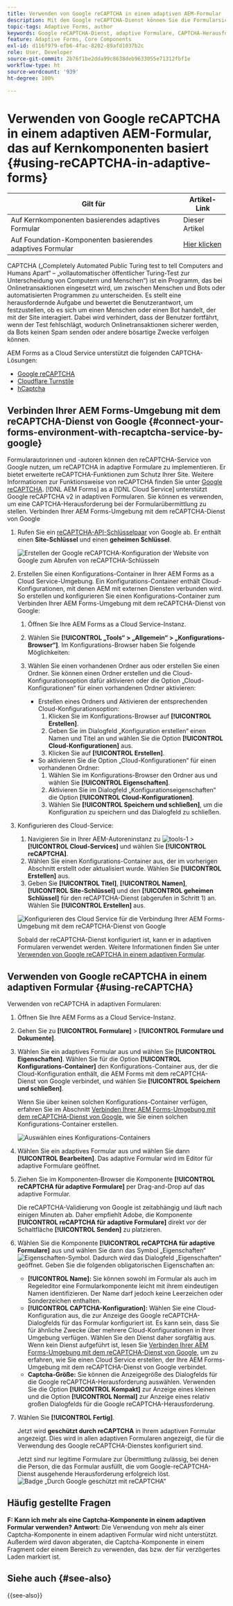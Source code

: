 ```yaml
---
title: Verwenden von Google reCAPTCHA in einem adaptiven AEM-Formular
description: Mit dem Google reCAPTCHA-Dienst können Sie die Formularsicherheit verbessern. Schrittweise Anleitung enthalten!
topic-tags: Adaptive Forms, author
keywords: Google reCAPTCHA-Dienst, adaptive Formulare, CAPTCHA-Herausforderung, Bot-Prävention, Kernkomponenten, Formularübermittlungssicherheit, Spam-Prävention für Formulare
feature: Adaptive Forms, Core Components
exl-id: d116f979-efb6-4fac-8202-89afd1037b2c
role: User, Developer
source-git-commit: 2b76f1be2dda99c8638deb9633055e71312fbf1e
workflow-type: ht
source-wordcount: '939'
ht-degree: 100%

---
```


# Verwenden von Google reCAPTCHA in einem adaptiven AEM-Formular, das auf Kernkomponenten basiert {#using-reCAPTCHA-in-adaptive-forms}

| Gilt für | Artikel-Link |
| -------- | ---------------------------- |
| Auf Kernkomponenten basierendes adaptives Formular | Dieser Artikel |
| Auf Foundation-Komponenten basierendes adaptives Formular | [Hier klicken](/help/forms/captcha-adaptive-forms.md) |

CAPTCHA („Completely Automated Public Turing test to tell Computers and Humans Apart“ – „vollautomatischer öffentlicher Turing-Test zur Unterscheidung von Computern und Menschen“) ist ein Programm, das bei Onlinetransaktionen eingesetzt wird, um zwischen Menschen und Bots oder automatisierten Programmen zu unterscheiden. Es stellt eine herausfordernde Aufgabe und bewertet die Benutzerantwort, um festzustellen, ob es sich um einen Menschen oder einen Bot handelt, der mit der Site interagiert. Dabei wird verhindert, dass der Benutzer fortfährt, wenn der Test fehlschlägt, wodurch Onlinetransaktionen sicherer werden, da Bots keinen Spam senden oder andere bösartige Zwecke verfolgen können.

AEM Forms as a Cloud Service unterstützt die folgenden CAPTCHA-Lösungen:

* [Google reCAPTCHA](#connect-your-aem-forms-environment-with-recaptcha-service-by-google)
* [Cloudflare Turnstile](/help/forms/integrate-adaptive-forms-turnstile-core-components.md)
* [hCaptcha](/help/forms/integrate-adaptive-forms-hcaptcha-core-components.md)


## Verbinden Ihrer AEM Forms-Umgebung mit dem reCAPTCHA-Dienst von Google {#connect-your-forms-environment-with-recaptcha-service-by-google}

Formularautorinnen und -autoren können den reCAPTCHA-Service von Google nutzen, um reCAPTCHA in adaptive Formulare zu implementieren. Er bietet erweiterte reCAPTCHA-Funktionen zum Schutz Ihrer Site. Weitere Informationen zur Funktionsweise von reCAPTCHA finden Sie unter [Google reCAPTCHA](https://developers.google.com/recaptcha/). [!DNL AEM Forms] as a [!DNL Cloud Service] unterstützt Google reCAPTCHA v2 in adaptiven Formularen. Sie können es verwenden, um eine CAPTCHA-Herausforderung bei der Formularübermittlung zu stellen. Verbinden Ihrer AEM Forms-Umgebung mit dem reCAPTCHA-Dienst von Google

1. Rufen Sie ein [reCAPTCHA-API-Schlüsselpaar](https://www.google.com/recaptcha/admin) von Google ab. Er enthält einen **Site-Schlüssel** und einen **geheimen Schlüssel**.

   ![Erstellen der Google reCAPTCHA-Konfiguration der Website von Google zum Abrufen von reCAPTCHA-Schlüsseln](/help/forms/assets/google-captcha.gif)
1. Erstellen Sie einen Konfigurations-Container in Ihrer AEM Forms as a Cloud Service-Umgebung. Ein Konfigurations-Container enthält Cloud-Konfigurationen, mit denen AEM mit externen Diensten verbunden wird. So erstellen und konfigurieren Sie einen Konfigurations-Container zum Verbinden Ihrer AEM Forms-Umgebung mit dem reCAPTCHA-Dienst von Google:
   1. Öffnen Sie Ihre AEM Forms as a Cloud Service-Instanz.
   1. Wählen Sie **[!UICONTROL „Tools“ > „Allgemein“ > „Konfigurations-Browser“]**. Im Konfigurations-Browser haben Sie folgende Möglichkeiten:
   1. Wählen Sie einen vorhandenen Ordner aus oder erstellen Sie einen Ordner. Sie können einen Ordner erstellen und die Cloud-Konfigurationsoption dafür aktivieren oder die Option „Cloud-Konfigurationen“ für einen vorhandenen Ordner aktivieren:

      * Erstellen eines Ordners und Aktivieren der entsprechenden Cloud-Konfigurationsoption:
         1. Klicken Sie im Konfigurations-Browser auf **[!UICONTROL Erstellen]**.
         1. Geben Sie im Dialogfeld „Konfiguration erstellen“ einen Namen und Titel an und wählen Sie die Option **[!UICONTROL Cloud-Konfigurationen]** aus.
         1. Klicken Sie auf **[!UICONTROL Erstellen]**.
      * So aktivieren Sie die Option „Cloud-Konfigurationen“ für einen vorhandenen Ordner:
         1. Wählen Sie im Konfigurations-Browser den Ordner aus und wählen Sie **[!UICONTROL Eigenschaften]**.
         1. Aktivieren Sie im Dialogfeld „Konfigurationseigenschaften“ die Option **[!UICONTROL Cloud-Konfigurationen]**.
         1. Wählen Sie **[!UICONTROL Speichern und schließen]**, um die Konfiguration zu speichern und das Dialogfeld zu schließen.

1. Konfigurieren des Cloud-Service:
   1. Navigieren Sie in Ihrer AEM-Autoreninstanz zu ![tools-1](assets/tools-1.png) > **[!UICONTROL Cloud-Services]** und wählen Sie **[!UICONTROL reCAPTCHA]**.
   1. Wählen Sie einen Konfigurations-Container aus, der im vorherigen Abschnitt erstellt oder aktualisiert wurde. Wählen Sie **[!UICONTROL Erstellen]** aus.
   1. Geben Sie **[!UICONTROL Titel]**, **[!UICONTROL Namen]**, **[!UICONTROL Site-Schlüssel]** und den **[!UICONTROL geheimen Schlüssel]** für den reCAPTCHA-Dienst (abgerufen in Schritt 1) an. Wählen Sie **[!UICONTROL Erstellen]** aus.

   ![Konfigurieren des Cloud Service für die Verbindung Ihrer AEM Forms-Umgebung mit dem reCAPTCHA-Dienst von Google](/help/forms/assets/captcha-configuration.gif)

   Sobald der reCAPTCHA-Dienst konfiguriert ist, kann er in adaptiven Formularen verwendet werden. Weitere Informationen finden Sie unter [Verwenden von Google reCAPTCHA in einem adaptiven Formular](#using-reCAPTCHA).

## Verwenden von Google reCAPTCHA in einem adaptiven Formular {#using-reCAPTCHA}

Verwenden von reCAPTCHA in adaptiven Formularen:

1. Öffnen Sie Ihre AEM Forms as a Cloud Service-Instanz.
1. Gehen Sie zu **[!UICONTROL Formulare]** > **[!UICONTROL Formulare und Dokumente]**.
1. Wählen Sie ein adaptives Formular aus und wählen Sie **[!UICONTROL Eigenschaften]**. Wählen Sie für die Option **[!UICONTROL Konfigurations-Container]** den Konfigurations-Container aus, der die Cloud-Konfiguration enthält, die AEM Forms mit dem reCAPTCHA-Dienst von Google verbindet, und wählen Sie **[!UICONTROL Speichern und schließen]**.

   Wenn Sie über keinen solchen Konfigurations-Container verfügen, erfahren Sie im Abschnitt [Verbinden Ihrer AEM Forms-Umgebung mit dem reCAPTCHA-Dienst von Google](#connect-your-forms-environment-with-recaptcha-service-by-google), wie Sie einen solchen Konfigurations-Container erstellen.

   ![Auswählen eines Konfigurations-Containers](/help/forms/assets/captcha-properties.png)

1. Wählen Sie ein adaptives Formular aus und wählen Sie dann **[!UICONTROL Bearbeiten]**. Das adaptive Formular wird im Editor für adaptive Formulare geöffnet.
1. Ziehen Sie im Komponenten-Browser die Komponente **[!UICONTROL reCAPTCHA für adaptive Formulare]** per Drag-and-Drop auf das adaptive Formular.

   Die reCAPTCHA-Validierung von Google ist zeitabhängig und läuft nach einigen Minuten ab. Daher empfiehlt Adobe, die Komponente **[!UICONTROL reCAPTCHA für adaptive Formulare]** direkt vor der Schaltfläche **[!UICONTROL Senden]** zu platzieren.

1. Wählen Sie die Komponente **[!UICONTROL reCAPTCHA für adaptive Formulare]** aus und wählen Sie dann das Symbol „Eigenschaften“ ![Eigenschaften-Symbol](assets/configure-icon.svg). Dadurch wird das Dialogfeld „Eigenschaften“ geöffnet. Geben Sie die folgenden obligatorischen Eigenschaften an:
   * **[!UICONTROL Name]:** Sie können sowohl im Formular als auch im Regeleditor eine Formularkomponente leicht mit ihrem eindeutigen Namen identifizieren. Der Name darf jedoch keine Leerzeichen oder Sonderzeichen enthalten.
   * **[!UICONTROL CAPTCHA-Konfiguration]:** Wählen Sie eine Cloud-Konfiguration aus, die zur Anzeige des Google reCAPTCHA-Dialogfelds für das Formular konfiguriert ist. Es kann sein, dass Sie für ähnliche Zwecke über mehrere Cloud-Konfigurationen in Ihrer Umgebung verfügen. Wählen Sie den Dienst daher sorgfältig aus. Wenn kein Dienst aufgeführt ist, lesen Sie [Verbinden Ihrer AEM Forms-Umgebung mit dem reCAPTCHA-Dienst von Google](#connect-your-forms-environment-with-recaptcha-service-by-google), um zu erfahren, wie Sie einen Cloud Service erstellen, der Ihre AEM Forms-Umgebung mit dem reCAPTCHA-Dienst von Google verbindet.
   * **Captcha-Größe:** Sie können die Anzeigegröße des Dialogfelds für die Google reCAPTCHA-Herausforderung auswählen. Verwenden Sie die Option **[!UICONTROL Kompakt]** zur Anzeige eines kleinen und die Option **[!UICONTROL Normal]**  zur Anzeige eines relativ großen Dialogfelds für die Google reCAPTCHA-Herausforderung.

1. Wählen Sie **[!UICONTROL Fertig]**.

   Jetzt wird **geschützt durch reCAPTCHA** in Ihrem adaptiven Formular angezeigt. Dies wird in allen adaptiven Formularen angezeigt, die für die Verwendung des Google reCAPTCHA-Dienstes konfiguriert sind.

   Jetzt sind nur legitime Formulare zur Übermittlung zulässig, bei denen die Person, die das Formular ausfüllt, die vom Google-reCAPTCHA-Dienst ausgehende Herausforderung erfolgreich löst.
   ![Badge „Durch Google geschützt mit reCAPTCHA“](/help/forms/assets/google-recaptcha-v2.png)

<!--
### Show or hide CAPTCHA component based on rules {#show-hide-captcha}

You can select to show or hide the CAPTCHA component based on rules that you apply on a component in an Adaptive Form. Select the component, select ![edit rules](assets/edit-rules-icon.svg), and select **[!UICONTROL Create]** to create a rule. For more information on creating rules, see [Rule Editor](rule-editor.md).

For example, the CAPTCHA component must display in an Adaptive Form only if the Currency Value field in the form has a value of more than 25000.

Select the **[!UICONTROL Currency Value]** field in the form and create the following rules:

![Show or hide rules](assets/rules-show-hide-captcha.png)

   >[!NOTE]
   >
   > When you select a reCAPTCHA v2 configuration and the size is set to [!UICONTROL Invisible], the show/hide option remains disabled.

   -->

## Häufig gestellte Fragen

**F: Kann ich mehr als eine Captcha-Komponente in einem adaptiven Formular verwenden?**
**Antwort:** Die Verwendung von mehr als einer Captcha-Komponente in einem adaptiven Formular wird nicht unterstützt. Außerdem wird davon abgeraten, die Captcha-Komponente in einem Fragment oder einem Bereich zu verwenden, das bzw. der für verzögertes Laden markiert ist.

## Siehe auch {#see-also}

{{see-also}}